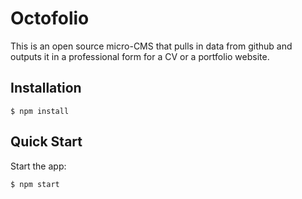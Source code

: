 Octofolio
=========
This is an open source micro-CMS that pulls in data from github and outputs it in a professional form for a CV or a portfolio website.



## Installation

    $ npm install
    
## Quick Start

 Start the app:

    $ npm start

